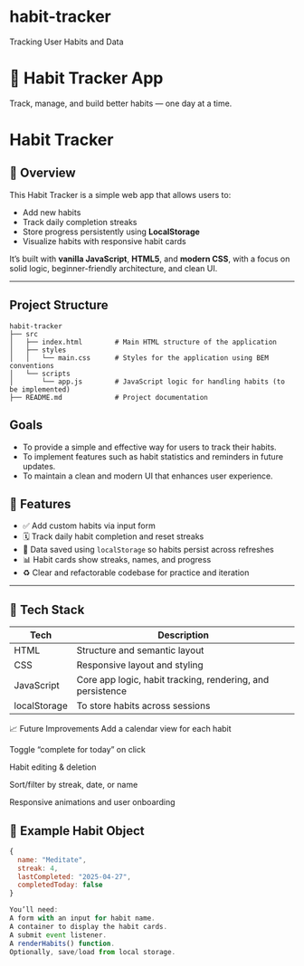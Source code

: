 # habit-tracker
Tracking User Habits and Data

# 🧠 Habit Tracker App

Track, manage, and build better habits — one day at a time.

# Habit Tracker

## 📌 Overview

This Habit Tracker is a simple web app that allows users to:
- Add new habits
- Track daily completion streaks
- Store progress persistently using **LocalStorage**
- Visualize habits with responsive habit cards

It’s built with **vanilla JavaScript**, **HTML5**, and **modern CSS**, with a focus on solid logic, beginner-friendly architecture, and clean UI.

---

## Project Structure
```
habit-tracker
├── src
│   ├── index.html        # Main HTML structure of the application
│   ├── styles
│   │   └── main.css      # Styles for the application using BEM conventions
│   └── scripts
│       └── app.js        # JavaScript logic for handling habits (to be implemented)
├── README.md             # Project documentation
```

## Goals
- To provide a simple and effective way for users to track their habits.
- To implement features such as habit statistics and reminders in future updates.
- To maintain a clean and modern UI that enhances user experience.

## 🚀 Features

- ✅ Add custom habits via input form
- 🗓 Track daily habit completion and reset streaks
- 🔁 Data saved using `localStorage` so habits persist across refreshes
- 📊 Habit cards show streaks, names, and progress
- ♻️ Clear and refactorable codebase for practice and iteration

---

## 🧠 Tech Stack

| Tech | Description |
|------|-------------|
| HTML | Structure and semantic layout |
| CSS  | Responsive layout and styling |
| JavaScript | Core app logic, habit tracking, rendering, and persistence |
| localStorage | To store habits across sessions |

📈 Future Improvements
Add a calendar view for each habit

Toggle “complete for today” on click

Habit editing & deletion

Sort/filter by streak, date, or name

Responsive animations and user onboarding

## 🧪 Example Habit Object

```js
{
  name: "Meditate",
  streak: 4,
  lastCompleted: "2025-04-27",
  completedToday: false
}

You’ll need:
A form with an input for habit name.
A container to display the habit cards.
A submit event listener.
A renderHabits() function.
Optionally, save/load from local storage.